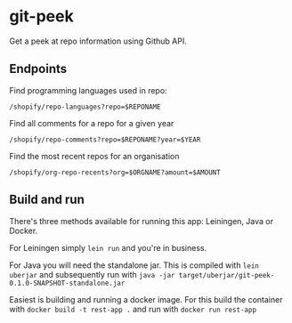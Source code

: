 # git-peek

Get a peek at repo information using Github API.

## Endpoints

Find programming languages used in repo:

`/shopify/repo-languages?repo=$REPONAME`

Find all comments for a repo for a given year

`/shopify/repo-comments?repo=$REPONAME?year=$YEAR`

Find the most recent repos for an organisation

`/shopify/org-repo-recents?org=$ORGNAME?amount=$AMOUNT`


## Build and run

There's three methods available for running this app: Leiningen, Java or Docker.

For Leiningen simply `lein run` and you're in business.

For Java you will need the standalone jar. This is compiled with `lein uberjar`
and subsequently run with `java -jar target/uberjar/git-peek-0.1.0-SNAPSHOT-standalone.jar`

Easiest is building and running a docker image. For this build the container with `docker build -t rest-app .`
and run with `docker run rest-app`